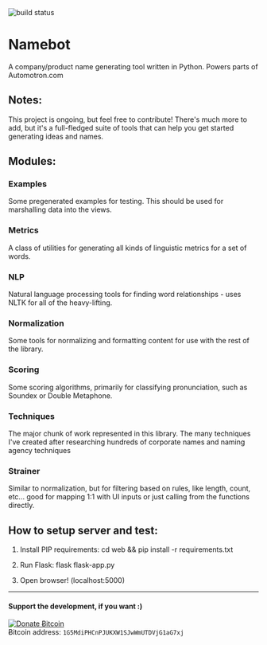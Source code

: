 <img src="https://travis-ci.org/Automotron/namebot.svg?branch=master" alt="build status">

# Namebot
A company/product name generating tool written in Python. Powers parts of Automotron.com

## Notes:
This project is ongoing, but feel free to contribute! There's much more to add, but it's a full-fledged suite of tools that can help you get started generating ideas and names.

## Modules: 
### Examples
Some pregenerated examples for testing. This should be used for marshalling data into the views.

### Metrics
A class of utilities for generating all kinds of linguistic metrics for a set of words.

### NLP
Natural language processing tools for finding word relationships - uses NLTK for all of the heavy-lifting.

### Normalization
Some tools for normalizing and formatting content for use with the rest of the library.

### Scoring
Some scoring algorithms, primarily for classifying pronunciation, such as Soundex or Double Metaphone.

### Techniques
The major chunk of work represented in this library. The many techniques I've created after researching hundreds of corporate names and naming agency techniques

### Strainer
Similar to normalization, but for filtering based on rules, like length, count, etc... good for mapping 1:1 with UI inputs or just calling from the functions directly.


## How to setup server and test:

1. Install PIP requirements:
  cd web && pip install -r requirements.txt

2. Run Flask:
  flask flask-app.py

3. Open browser!
  (localhost:5000)   


----     

#### Support the development, if you want :)
<div class="donate-button">
    <a class="donate-button-link" href="#">
        <img src="http://ef3ae845b6eed6ec4024-8a0a46e5f1a5cc9854958bc3503f0f88.r40.cf1.rackcdn.com/donate_64.png" alt="Donate Ƀitcoin" />
    </a>
    <div class="bitcoin-address">Ƀitcoin address: <code>1G5MdiPHCnPJUKXW1SJwWmUTDVjG1aG7xj</code></div>
</div>

